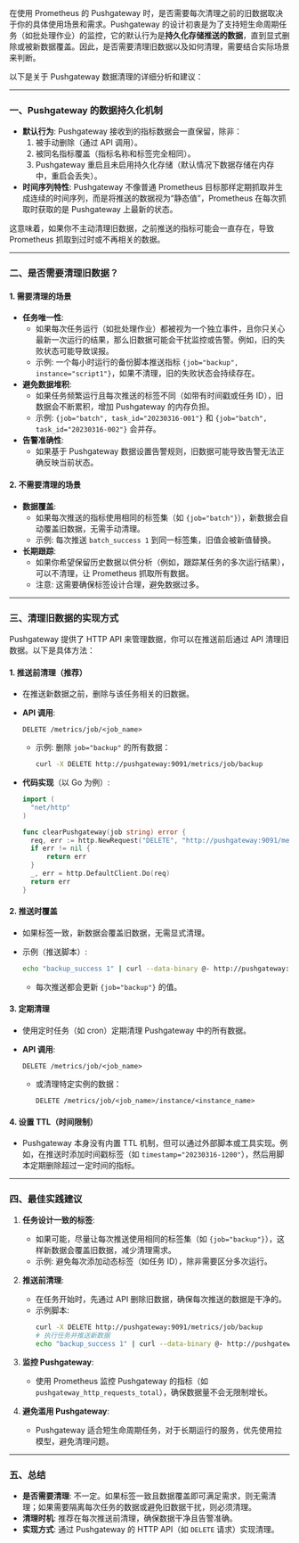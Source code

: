 在使用 Prometheus 的 Pushgateway 时，是否需要每次清理之前的旧数据取决于你的具体使用场景和需求。Pushgateway 的设计初衷是为了支持短生命周期任务（如批处理作业）的监控，它的默认行为是**持久化存储推送的数据**，直到显式删除或被新数据覆盖。因此，是否需要清理旧数据以及如何清理，需要结合实际场景来判断。

以下是关于 Pushgateway 数据清理的详细分析和建议：

---

### 一、Pushgateway 的数据持久化机制

- **默认行为**: Pushgateway 接收到的指标数据会一直保留，除非：
  1. 被手动删除（通过 API 调用）。
  2. 被同名指标覆盖（指标名称和标签完全相同）。
  3. Pushgateway 重启且未启用持久化存储（默认情况下数据存储在内存中，重启会丢失）。
- **时间序列特性**: Pushgateway 不像普通 Prometheus 目标那样定期抓取并生成连续的时间序列，而是将推送的数据视为“静态值”，Prometheus 在每次抓取时获取的是 Pushgateway 上最新的状态。

这意味着，如果你不主动清理旧数据，之前推送的指标可能会一直存在，导致 Prometheus 抓取到过时或不再相关的数据。

---

### 二、是否需要清理旧数据？

#### 1. 需要清理的场景

- **任务唯一性**:
  - 如果每次任务运行（如批处理作业）都被视为一个独立事件，且你只关心最新一次运行的结果，那么旧数据可能会干扰监控或告警。例如，旧的失败状态可能导致误报。
  - 示例: 一个每小时运行的备份脚本推送指标 `{job="backup", instance="script1"}`，如果不清理，旧的失败状态会持续存在。
- **避免数据堆积**:
  - 如果任务频繁运行且每次推送的标签不同（如带有时间戳或任务 ID），旧数据会不断累积，增加 Pushgateway 的内存负担。
  - 示例: `{job="batch", task_id="20230316-001"}` 和 `{job="batch", task_id="20230316-002"}` 会并存。
- **告警准确性**:
  - 如果基于 Pushgateway 数据设置告警规则，旧数据可能导致告警无法正确反映当前状态。

#### 2. 不需要清理的场景

- **数据覆盖**:
  - 如果每次推送的指标使用相同的标签集（如 `{job="batch"}`），新数据会自动覆盖旧数据，无需手动清理。
  - 示例: 每次推送 `batch_success 1` 到同一标签集，旧值会被新值替换。
- **长期跟踪**:
  - 如果你希望保留历史数据以供分析（例如，跟踪某任务的多次运行结果），可以不清理，让 Prometheus 抓取所有数据。
  - 注意: 这需要确保标签设计合理，避免数据过多。

---

### 三、清理旧数据的实现方式

Pushgateway 提供了 HTTP API 来管理数据，你可以在推送前后通过 API 清理旧数据。以下是具体方法：

#### 1. **推送前清理（推荐）**

- 在推送新数据之前，删除与该任务相关的旧数据。
- **API 调用**:
  ```
  DELETE /metrics/job/<job_name>
  ```

  - 示例: 删除 `job="backup"` 的所有数据：
    ```bash
    curl -X DELETE http://pushgateway:9091/metrics/job/backup
    ```
- **代码实现**（以 Go 为例）:
  ```go
  import (
  	"net/http"
  )

  func clearPushgateway(job string) error {
  	req, err := http.NewRequest("DELETE", "http://pushgateway:9091/metrics/job/"+job, nil)
  	if err != nil {
  		return err
  	}
  	_, err = http.DefaultClient.Do(req)
  	return err
  }
  ```

#### 2. **推送时覆盖**

- 如果标签一致，新数据会覆盖旧数据，无需显式清理。
- 示例（推送脚本）:
  ```bash
  echo "backup_success 1" | curl --data-binary @- http://pushgateway:9091/metrics/job/backup
  ```

  - 每次推送都会更新 `{job="backup"}` 的值。

#### 3. **定期清理**

- 使用定时任务（如 cron）定期清理 Pushgateway 中的所有数据。
- **API 调用**:
  ```
  DELETE /metrics/job/<job_name>
  ```

  - 或清理特定实例的数据：
    ```
    DELETE /metrics/job/<job_name>/instance/<instance_name>
    ```

#### 4. **设置 TTL（时间限制）**

- Pushgateway 本身没有内置 TTL 机制，但可以通过外部脚本或工具实现。例如，在推送时添加时间戳标签（如 `timestamp="20230316-1200"`），然后用脚本定期删除超过一定时间的指标。

---

### 四、最佳实践建议

1. **任务设计一致的标签**:

   - 如果可能，尽量让每次推送使用相同的标签集（如 `{job="backup"}`），这样新数据会覆盖旧数据，减少清理需求。
   - 示例: 避免每次添加动态标签（如任务 ID），除非需要区分多次运行。
2. **推送前清理**:

   - 在任务开始时，先通过 API 删除旧数据，确保每次推送的数据是干净的。
   - 示例脚本:
     ```bash
     curl -X DELETE http://pushgateway:9091/metrics/job/backup
     # 执行任务并推送新数据
     echo "backup_success 1" | curl --data-binary @- http://pushgateway:9091/metrics/job/backup
     ```
3. **监控 Pushgateway**:

   - 使用 Prometheus 监控 Pushgateway 的指标（如 `pushgateway_http_requests_total`），确保数据量不会无限制增长。
4. **避免滥用 Pushgateway**:

   - Pushgateway 适合短生命周期任务，对于长期运行的服务，优先使用拉模型，避免清理问题。

---

### 五、总结

- **是否需要清理**: 不一定。如果标签一致且数据覆盖即可满足需求，则无需清理；如果需要隔离每次任务的数据或避免旧数据干扰，则必须清理。
- **清理时机**: 推荐在每次推送前清理，确保数据干净且告警准确。
- **实现方式**: 通过 Pushgateway 的 HTTP API（如 `DELETE` 请求）实现清理。
